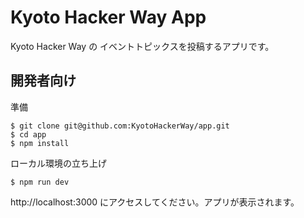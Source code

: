 # Kyoto Hacker Way App

Kyoto Hacker Way の イベントトピックスを投稿するアプリです。

## 開発者向け

準備

```
$ git clone git@github.com:KyotoHackerWay/app.git
$ cd app
$ npm install
```

ローカル環境の立ち上げ

```
$ npm run dev
```

http://localhost:3000 にアクセスしてください。アプリが表示されます。